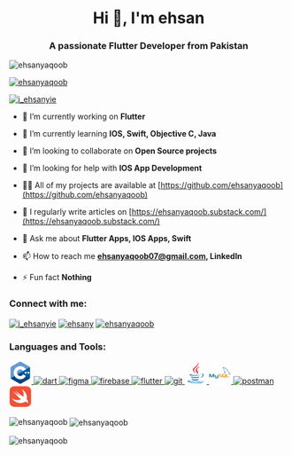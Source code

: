 <h1 align="center">Hi 👋, I'm ehsan</h1>
<h3 align="center">A passionate Flutter Developer from Pakistan</h3>

<p align="left"> <img src="https://komarev.com/ghpvc/?username=ehsanyaqoob&label=Profile%20views&color=0e75b6&style=flat" alt="ehsanyaqoob" /> </p>

<p align="left"> <a href="https://github.com/ryo-ma/github-profile-trophy"><img src="https://github-profile-trophy.vercel.app/?username=ehsanyaqoob" alt="ehsanyaqoob" /></a> </p>

<p align="left"> <a href="https://twitter.com/i_ehsanyie" target="blank"><img src="https://img.shields.io/twitter/follow/i_ehsanyie?logo=twitter&style=for-the-badge" alt="i_ehsanyie" /></a> </p>

- 🔭 I’m currently working on **Flutter**

- 🌱 I’m currently learning **IOS, Swift, Objective C, Java**

- 👯 I’m looking to collaborate on **Open Source projects**

- 🤝 I’m looking for help with **IOS App Development**

- 👨‍💻 All of my projects are available at [https://github.com/ehsanyaqoob](https://github.com/ehsanyaqoob)

- 📝 I regularly write articles on [https://ehsanyaqoob.substack.com/](https://ehsanyaqoob.substack.com/)

- 💬 Ask me about **Flutter Apps, IOS Apps, Swift**

- 📫 How to reach me **ehsanyaqoob07@gmail.com, LinkedIn**

- ⚡ Fun fact **Nothing**

<h3 align="left">Connect with me:</h3>
<p align="left">
<a href="https://twitter.com/i_ehsanyie" target="blank"><img align="center" src="https://raw.githubusercontent.com/rahuldkjain/github-profile-readme-generator/master/src/images/icons/Social/twitter.svg" alt="i_ehsanyie" height="30" width="40" /></a>
<a href="https://linkedin.com/in/ehsany" target="blank"><img align="center" src="https://raw.githubusercontent.com/rahuldkjain/github-profile-readme-generator/master/src/images/icons/Social/linked-in-alt.svg" alt="ehsany" height="30" width="40" /></a>
<a href="https://www.leetcode.com/ehsanyaqoob" target="blank"><img align="center" src="https://raw.githubusercontent.com/rahuldkjain/github-profile-readme-generator/master/src/images/icons/Social/leet-code.svg" alt="ehsanyaqoob" height="30" width="40" /></a>
</p>

<h3 align="left">Languages and Tools:</h3>
<p align="left"> <a href="https://www.w3schools.com/cpp/" target="_blank" rel="noreferrer"> <img src="https://raw.githubusercontent.com/devicons/devicon/master/icons/cplusplus/cplusplus-original.svg" alt="cplusplus" width="40" height="40"/> </a> <a href="https://dart.dev" target="_blank" rel="noreferrer"> <img src="https://www.vectorlogo.zone/logos/dartlang/dartlang-icon.svg" alt="dart" width="40" height="40"/> </a> <a href="https://www.figma.com/" target="_blank" rel="noreferrer"> <img src="https://www.vectorlogo.zone/logos/figma/figma-icon.svg" alt="figma" width="40" height="40"/> </a> <a href="https://firebase.google.com/" target="_blank" rel="noreferrer"> <img src="https://www.vectorlogo.zone/logos/firebase/firebase-icon.svg" alt="firebase" width="40" height="40"/> </a> <a href="https://flutter.dev" target="_blank" rel="noreferrer"> <img src="https://www.vectorlogo.zone/logos/flutterio/flutterio-icon.svg" alt="flutter" width="40" height="40"/> </a> <a href="https://git-scm.com/" target="_blank" rel="noreferrer"> <img src="https://www.vectorlogo.zone/logos/git-scm/git-scm-icon.svg" alt="git" width="40" height="40"/> </a> <a href="https://www.java.com" target="_blank" rel="noreferrer"> <img src="https://raw.githubusercontent.com/devicons/devicon/master/icons/java/java-original.svg" alt="java" width="40" height="40"/> </a> <a href="https://www.mysql.com/" target="_blank" rel="noreferrer"> <img src="https://raw.githubusercontent.com/devicons/devicon/master/icons/mysql/mysql-original-wordmark.svg" alt="mysql" width="40" height="40"/> </a> <a href="https://postman.com" target="_blank" rel="noreferrer"> <img src="https://www.vectorlogo.zone/logos/getpostman/getpostman-icon.svg" alt="postman" width="40" height="40"/> </a> <a href="https://developer.apple.com/swift/" target="_blank" rel="noreferrer"> <img src="https://raw.githubusercontent.com/devicons/devicon/master/icons/swift/swift-original.svg" alt="swift" width="40" height="40"/> </a> </p>

<p><img align="left" src="https://github-readme-stats.vercel.app/api/top-langs?username=ehsanyaqoob&show_icons=true&locale=en&layout=compact" alt="ehsanyaqoob" /></p>

<p>&nbsp;<img align="center" src="https://github-readme-stats.vercel.app/api?username=ehsanyaqoob&show_icons=true&locale=en" alt="ehsanyaqoob" /></p>

<p><img align="center" src="https://github-readme-streak-stats.herokuapp.com/?user=ehsanyaqoob&" alt="ehsanyaqoob" /></p>
